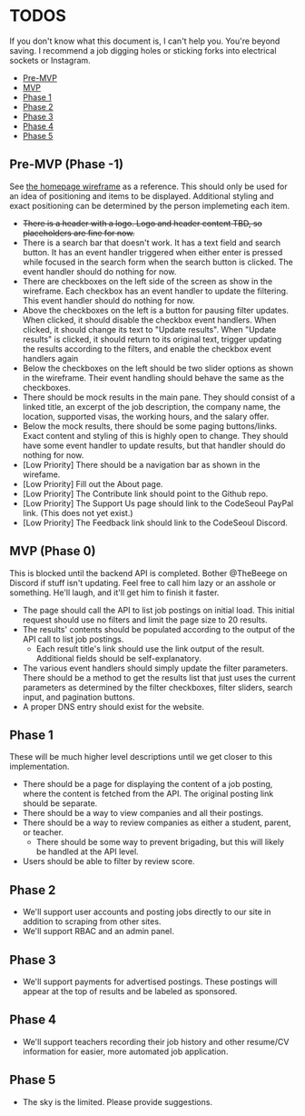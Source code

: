# TODOS
If you don't know what this document is, I can't help you. You're beyond saving. I recommend a job digging holes or sticking forks into electrical sockets or Instagram.

* [Pre-MVP](#pre-mvp-phase--1)
* [MVP](#mvp-phase-0)
* [Phase 1](#phase-1)
* [Phase 2](#phase-2)
* [Phase 3](#phase-3)
* [Phase 4](#phase-4)
* [Phase 5](#phase-5)

## Pre-MVP (Phase -1)
See [the homepage wireframe](doc/wireframes/home.png) as a reference. This should only be used for an idea of positioning and items to be displayed. Additional styling and exact positioning can be determined by the person implemeting each item.
* ~~There is a header with a logo. Logo and header content TBD, so placeholders are fine for now.~~
* There is a search bar that doesn't work. It has a text field and search button. It has an event handler triggered when either enter is pressed while focused in the search form when the search button is clicked. The event handler should do nothing for now.
* There are checkboxes on the left side of the screen as show in the wireframe. Each checkbox has an event handler to update the filtering. This event handler should do nothing for now.
* Above the checkboxes on the left is a button for pausing filter updates. When clicked, it should disable the checkbox event handlers. When clicked, it should change its text to "Update results". When "Update results" is clicked, it should return to its original text, trigger updating the results according to the filters, and enable the checkbox event handlers again
* Below the checkboxes on the left should be two slider options as shown in the wireframe. Their event handling should behave the same as the checkboxes.
* There should be mock results in the main pane. They should consist of a linked title, an excerpt of the job description, the company name, the location, supported visas, the working hours, and the salary offer.
* Below the mock results, there should be some paging buttons/links. Exact content and styling of this is highly open to change. They should have some event handler to update results, but that handler should do nothing for now.
* \[Low Priority] There should be a navigation bar as shown in the wirefame.
* \[Low Priority] Fill out the About page.
* \[Low Priority] The Contribute link should point to the Github repo.
* \[Low Priority] The Support Us page should link to the CodeSeoul PayPal link. (This does not yet exist.)
* \[Low Priority] The Feedback link should link to the CodeSeoul Discord.

## MVP (Phase 0)
This is blocked until the backend API is completed. Bother @TheBeege on Discord if stuff isn't updating. Feel free to call him lazy or an asshole or something. He'll laugh, and it'll get him to finish it faster.
* The page should call the API to list job postings on initial load. This initial request should use no filters and limit the page size to 20 results.
* The results' contents should be populated according to the output of the API call to list job postings.
    * Each result title's link should use the link output of the result. Additional fields should be self-explanatory.
* The various event handlers should simply update the filter parameters. There should be a method to get the results list that just uses the current parameters as determined by the filter checkboxes, filter sliders, search input, and pagination buttons.
* A proper DNS entry should exist for the website.

## Phase 1
These will be much higher level descriptions until we get closer to this implementation.
* There should be a page for displaying the content of a job posting, where the content is fetched from the API. The original posting link should be separate.
* There should be a way to view companies and all their postings.
* There should be a way to review companies as either a student, parent, or teacher.
  * There should be some way to prevent brigading, but this will likely be handled at the API level.
* Users should be able to filter by review score.

## Phase 2
* We'll support user accounts and posting jobs directly to our site in addition to scraping from other sites.
* We'll support RBAC and an admin panel.

## Phase 3
* We'll support payments for advertised postings. These postings will appear at the top of results and be labeled as sponsored.

## Phase 4
* We'll support teachers recording their job history and other resume/CV information for easier, more automated job application.

## Phase 5
* The sky is the limited. Please provide suggestions.
